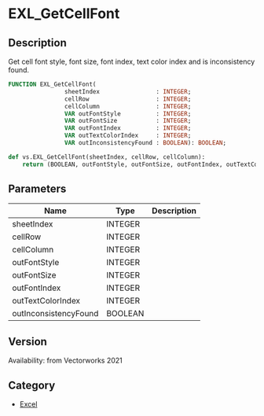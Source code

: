 # EXL_GetCellFont

## Description
Get cell font style, font size, font index, text color index and is inconsistency found.

```pascal
FUNCTION EXL_GetCellFont(
				sheetIndex                : INTEGER;
				cellRow                   : INTEGER;
				cellColumn                : INTEGER;
				VAR outFontStyle          : INTEGER;
				VAR outFontSize           : INTEGER;
				VAR outFontIndex          : INTEGER;
				VAR outTextColorIndex     : INTEGER;
				VAR outInconsistencyFound : BOOLEAN): BOOLEAN;
```

```python
def vs.EXL_GetCellFont(sheetIndex, cellRow, cellColumn):
    return (BOOLEAN, outFontStyle, outFontSize, outFontIndex, outTextColorIndex, outInconsistencyFound)
```

## Parameters
|Name|Type|Description|
|---|---|---|
|sheetIndex|INTEGER|   |
|cellRow|INTEGER|   |
|cellColumn|INTEGER|   |
|outFontStyle|INTEGER|   |
|outFontSize|INTEGER|   |
|outFontIndex|INTEGER|   |
|outTextColorIndex|INTEGER|   |
|outInconsistencyFound|BOOLEAN|   |

## Version
Availability: from Vectorworks 2021

## Category
* [Excel](../Categories/Excel.md)
